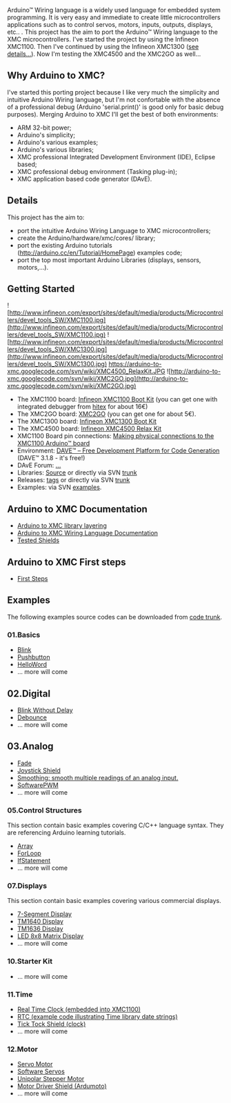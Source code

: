 Arduino™ Wiring language is a widely used language for embedded system programming. It is very easy and immediate to create little microcontrollers applications such as to control servos, motors, inputs, outputs, displays, etc.. .
This project has the aim to port the Arduino™ Wiring language to the XMC microcontrollers. I've started the project by using the Infineon XMC1100. Then I've continued by using the Infineon XMC1300 ([see details...](http://www.infineon.com/cms/en/product/microcontrollers/32-bit-industrial-microcontrollers-based-on-arm-registered-cortex-tm-m/32-bit-xmc1000-industrial-microcontrollers-arm-registered-cortex-tm-m0/channel.html?channel=db3a30433c1a8752013c1aa35a6a0029)). Now I'm testing the XMC4500 and the XMC2GO as well...

## Why Arduino to XMC? ##

I've started this porting project because I like very much the simplicity and intuitive Arduino Wiring language, but I'm not confortable with the absence of a professional debug (Arduino 'serial.print()' is good only for basic debug purposes). Merging Arduino to XMC I'll get the best of both environments:
  * ARM 32-bit power;
  * Arduino's simplicity;
  * Arduino's various examples;
  * Arduino's various libraries;
  * XMC professional Integrated Development Environment (IDE), Eclipse based;
  * XMC professional debug environment (Tasking plug-in);
  * XMC application based code generator (DAvE).

## Details ##

This project has the aim to:
  * port the intuitive Arduino Wiring Language to XMC microcontrollers;
  * create the Arduino/hardware/xmc/cores/ library;
  * port the existing Arduino tutorials (http://arduino.cc/en/Tutorial/HomePage) examples code;
  * port the top most important Arduino Libraries (displays, sensors, motors,...).

## Getting Started ##
![http://www.infineon.com/export/sites/default/media/products/Microcontrollers/devel_tools_SW/XMC1100.jpg](http://www.infineon.com/export/sites/default/media/products/Microcontrollers/devel_tools_SW/XMC1100.jpg) ![http://www.infineon.com/export/sites/default/media/products/Microcontrollers/devel_tools_SW/XMC1300.jpg](http://www.infineon.com/export/sites/default/media/products/Microcontrollers/devel_tools_SW/XMC1300.jpg)
https://arduino-to-xmc.googlecode.com/svn/wiki/XMC4500_RelaxKit.JPG
![http://arduino-to-xmc.googlecode.com/svn/wiki/XMC2GO.jpg](http://arduino-to-xmc.googlecode.com/svn/wiki/XMC2GO.jpg)

  * The XMC1100 board: [Infineon XMC1100 Boot Kit](http://www.infineon.com/cms/en/product/microcontrollers/32-bit-industrial-microcontrollers-based-on-arm-registered-cortex-tm-m/32-bit-xmc4000-industrial-microcontrollers-arm-registered-cortex-tm-m4/xmc-development-tools-software-and-kits/xmc1000-starter-kits/boot-kit-xmc1100/channel.html?channel=db3a30433cfb5caa013d115dda020665) (you can get one with integrated debugger from [hitex](http://ehitex.com/evaluation-boards/infineon/456/xmc1100-boot-kit-kit_xmc11_boot_001) for about 16€)
  * The XMC2GO board: [XMC2GO](http://www.infineon.com/cms/en/product/evaluation-boards/KIT_XMC_2GO_XMC1100_V1/productType.html?productType=db3a304443537c4e01436ccecb5d154f) (you can get one for about 5€).
  * The XMC1300 board: [Infineon XMC1300 Boot Kit](http://www.infineon.com/cms/en/product/microcontroller/32-bit-industrial-microcontroller-based-on-arm-registered-cortex-tm-m/32-bit-xmc4000-industrial-microcontroller-arm-registered-cortex-tm-m4/xmc-development-tools-software-and-kits/xmc1000-starter-kits/boot-kit-xmc1300/channel.html?channel=db3a30433cfb5caa013d115ee9e7066c)
  * The XMC4500 board: [Infineon XMC4500 Relax Kit](http://www.infineon.com/cms/en/product/microcontroller/32-bit-industrial-microcontroller-based-on-arm-registered-cortex-tm-m/32-bit-xmc4000-industrial-microcontroller-arm-registered-cortex-tm-m4/xmc-development-tools-software-and-kits/xmc4500-relax/relax-lite-kit/channel.html?channel=db3a30433a747525013a97f6e265721e)
  * XMC1100 Board pin connections: [Making physical connections to the XMC1100 Arduino™ board](https://code.google.com/p/arduino-to-xmc/wiki/XMC1100_BootKit)
  * Environment: [DAVE™ – Free Development Platform for Code Generation](http://www.infineon.com/cms/en/product/microcontrollers/32-bit-industrial-microcontrollers-based-on-arm-registered-cortex-tm-m/32-bit-xmc4000-industrial-microcontrollers-arm-registered-cortex-tm-m4/xmc-development-tools-software-and-kits/dave-tm-–-free-development-platform-for-code-generation/channel.html?channel=db3a30433580b3710135afc117a9563f) (DAVE™ 3.1.8 - it's free!)
  * DAvE Forum: [...](http://www.infineonforums.com/forums/7-DAVE-trade-Forum)
  * Libraries: [Source](http://code.google.com/p/arduino-to-xmc/source/checkout) or directly via SVN [trunk](https://code.google.com/p/arduino-to-xmc/source/browse/trunk)
  * Releases: [tags](http://code.google.com/p/arduino-to-xmc/source/browse/#svn%2Ftags) or directly via SVN [trunk](https://code.google.com/p/arduino-to-xmc/source/browse/trunk)
  * Examples:  via SVN [examples](https://code.google.com/p/arduino-to-xmc/source/browse/trunk/examples).

## Arduino to XMC Documentation ##
  * [Arduino to XMC library layering](http://code.google.com/p/arduino-to-xmc/wiki/Arduino_to_XMC_library_layering)
  * [Arduino to XMC Wiring Language Documentation](http://code.google.com/p/arduino-to-xmc/wiki/Documentation)
  * [Tested Shields](https://code.google.com/p/arduino-to-xmc/wiki/TestedShields)


## Arduino to XMC First steps ##
  * [First Steps](http://code.google.com/p/arduino-to-xmc/wiki/FirstSteps)

## Examples ##
The following examples source codes can be downloaded from [code trunk](https://code.google.com/p/arduino-to-xmc/source/browse/trunk).

### 01.Basics ###
  * [Blink](http://code.google.com/p/arduino-to-xmc/wiki/Blink)
  * [Pushbutton](https://code.google.com/p/arduino-to-xmc/wiki/DigitalReadSerial)
  * [HelloWord](https://code.google.com/p/arduino-to-xmc/wiki/HelloWord)
  * ... more will come

## 02.Digital ##
  * [Blink Without Delay](http://code.google.com/p/arduino-to-xmc/wiki/BlinkWithoutDelay)
  * [Debounce](https://code.google.com/p/arduino-to-xmc/wiki/Debounce)
  * ... more will come

## 03.Analog ##
  * [Fade](https://code.google.com/p/arduino-to-xmc/wiki/Fade)
  * [Joystick Shield](https://code.google.com/p/arduino-to-xmc/wiki/JoystickShield)
  * [Smoothing: smooth multiple readings of an analog input.](https://code.google.com/p/arduino-to-xmc/wiki/Smoothing)
  * [SoftwarePWM](http://code.google.com/p/arduino-to-xmc/wiki/SoftwarePWM)
  * ... more will come

### 05.Control Structures ###
This section contain basic examples covering C/C++ language syntax. They are referencing Arduino learning tutorials.
  * [Array](https://code.google.com/p/arduino-to-xmc/wiki/Array)
  * [ForLoop](https://code.google.com/p/arduino-to-xmc/wiki/ForLoop)
  * [IfStatement](https://code.google.com/p/arduino-to-xmc/wiki/IfStatement)
  * ... more will come

### 07.Displays ###
This section contain basic examples covering various commercial displays.
  * [7-Segment Display](https://code.google.com/p/arduino-to-xmc/wiki/Display_7Seg)
  * [TM1640 Display](https://code.google.com/p/arduino-to-xmc/wiki/Display_TM1640)
  * [TM1636 Display](https://code.google.com/p/arduino-to-xmc/wiki/TickShield)
  * [LED 8x8 Matrix Display](https://code.google.com/p/arduino-to-xmc/wiki/Display_MAX7229)
  * ... more will come

### 10.Starter Kit ###
  * ... more will come

### 11.Time ###
  * [Real Time Clock (embedded into XMC1100)](https://code.google.com/p/arduino-to-xmc/wiki/RTC)
  * [RTC (example code illustrating Time library date strings)](https://code.google.com/p/arduino-to-xmc/wiki/TimeSerialDateStrings)
  * [Tick Tock Shield (clock)](https://code.google.com/p/arduino-to-xmc/wiki/TickShield)
  * ... more will come

### 12.Motor ###
  * [Servo Motor](https://code.google.com/p/arduino-to-xmc/wiki/ServoMotor)
  * [Software Servos](http://code.google.com/p/arduino-to-xmc/wiki/SoftwareServo)
  * [Unipolar Stepper Motor](https://code.google.com/p/arduino-to-xmc/wiki/UnipolarStepperMotor)
  * [Motor Driver Shield (Ardumoto)](http://code.google.com/p/arduino-to-xmc/wiki/Ardumoto)
  * ... more will come